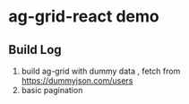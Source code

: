 # ag-grid-react demo

## Build Log
1. build ag-grid with dummy data , fetch from https://dummyjson.com/users
2. basic pagination